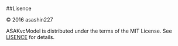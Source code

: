 ##Lisence

© 2016 asashin227

ASAKvcModel is distributed under the terms of the MIT License. See [LISENCE](https://github.com/asashin227/ASAKvcModel/blob/master/LICENSE) for details.